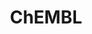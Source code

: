 ---
bigquery: https://console.cloud.google.com/bigquery?p=patents-public-data&d=ebi_chembl&page=dataset
citation: '"The ChEMBL database in 2017." Anna Gaulton, Anne Hersey, Michał Nowotka,
  A Patrícia Bento, Jon Chambers, David Mendez, Prudence Mutowo, Francis Atkinson,
  Louisa J Bellis, Elena Cibrián-Uhalte, Mark Davies, Nathan Dedman, Anneli Karlsson,
  María Paula Magariños, John P Overington, George Papadatos, Ines Smit, Andrew R
  Leach Nucleic acids Research (2017) 45 (Database Issue), D945-D954'
contributors: European Bioinformatics Institute
cost: None
description: ChEMBL Data is a manually curated database of small molecules used in
  drug discovery, including information about existing patented drugs.
documentation: 'schema: https://www.ebi.ac.uk/chembl/db_schema


  '
last_edit: 04/06/2022, 14:24:30
location: https://console.cloud.google.com/marketplace/product/google_patents_public_datasets/chembl
maintained_by: EMBL-EBI, an outstation of European Molecular Biology Laboratory
related_publications: '

  ChEMBL: towards direct deposition of bioassay data.


  Mendez D, Gaulton A, Bento AP, Chambers J, De Veij M, Félix E, Magariños MP, Mosquera
  JF, Mutowo P, Nowotka M, Gordillo-Marañón M, Hunter F, Junco L, Mugumbate G, Rodriguez-Lopez
  M, Atkinson F, Bosc N, Radoux CJ, Segura-Cabrera A, Hersey A, Leach AR.


  — Nucleic Acids Res. 2019; 47(D1):D930-D940. doi: 10.1093/nar/gky1075

  '
schema_fields:
- activity_count
- accession
- ro3_pass
- relation
- published_units
- ddd_units
- l1
- tbl
- assay_class_id
- product_id
- rtb
- pubmed_id
- data_validity_comment
- last_page
- topical
- sequence
- who_extra
- ap_id
- assay_desc
- assay_tissue
- research_stem
- prodrug
- journal
- biocomp_id
- l2
- src_id
- volume
- isoform
- src_short_name
- uo_units
- standard_inchi_key
- activity_id
- targrel_id
- res_stem_id
- drugind_id
- major_class
- acd_most_bpka
- protein_class_desc
- result_flag
- end_position
- level2_description
- parent_go_id
- warning_class
- mol_hrac_id
- chebi_par_id
- homologue
- rgid
- ref_url
- component_type
- alert_set_id
- warning_id
- assay_organism
- active_molregno
- ddd_id
- assay_test_type
- assay_id
- cidx
- first_in_class
- variant_id
- version
- irac_class_id
- company
- drug_substance_flag
- chirality
- text_value
- alert_id
- cell_source_tax_id
- sequence_md5sum
- assay_source
- target_desc
- upper_value
- published_type
- mec_id
- mw_monoisotopic
- canonical_smiles
- assay_type
- efo_id
- parent_id
- predbind_id
- set_name
- cl_lincs_id
- smid
- target_mapping
- assay_strain
- level5
- disease_efficacy
- as_id
- compound_name
- mol_frac_id
- indref_id
- mw_freebase
- standard_inchi
- l5
- standard_value
- confidence_score
- standard_type
- name
- mutation
- molfile
- orig_description
- downgraded
- domain_id
- hba_lipinski
- path
- full_molformula
- bao_format
- alogp
- clo_id
- comments
- first_approval
- comp_class_id
- level2
- usan_year
- pchembl_value
- compd_id
- action_type
- uberon_id
- mc_target_accession
- curation_comment
- mol_atc_id
- substrate_record_id
- selectivity_comment
- relationship
- num_ro5_violations
- parameter_type
- metref_id
- creation_date
- src_assay_id
- level1
- pathway_id
- assay_cell_type
- site_residues
- active_ingredient
- start_position
- warning_year
- mc_target_name
- cx_most_bpka
- natural_product
- acd_most_apka
- withdrawn_year
- tax_id
- submission_date
- formulation_id
- assay_subcellular_fraction
- protclasssyn_id
- route
- definition
- aspect
- irac_code
- oral
- cpd_str_alert_id
- cell_name
- sei
- cell_description
- parent_molregno
- protein_class_id
- qed_weighted
- year
- mechanism_comment
- standard_upper_value
- assay_tax_id
- parenteral
- cx_logp
- max_phase
- target_type
- usan_substem
- cx_logd
- sitecomp_id
- source_domain_id
- level3
- src_compound_id
- class_type
- stem_class
- type
- hbd_lipinski
- level4_description
- relationship_desc
- trade_name
- parent_type
- dosage_form
- therapeutic_flag
- normal_range_min
- issue
- abstract
- mc_organism
- mechanism_of_action
- ad_type
- binding_site_comment
- aidx
- pathway_key
- bto_id
- cellosaurus_id
- nda_type
- hbd
- standard_flag
- tid
- class_level
- related_tid
- confidence
- enzyme_tid
- molecular_mechanism
- units
- met_id
- label
- db_source
- max_phase_for_ind
- compsyn_id
- metabolite_record_id
- warning_country
- withdrawn_reason
- cell_ontology_id
- go_id
- stem
- published_value
- efo_term
- publication_number
- met_conversion
- acd_logp
- ddd_value
- assay_param_id
- atc_code
- structure_type
- mesh_heading
- synonyms
- site_id
- previous_company
- ass_cls_map_id
- molregno
- domain_description
- l6
- l3
- patent_expire_date
- l7
- qudt_units
- hba
- co_stem_id
- value
- lle
- published_relation
- ref_id
- activity_comment
- entity_id
- smarts
- stat
- ref_type
- delist_flag
- subgroup
- molecular_species
- withdrawn_class
- pref_name
- bao_endpoint
- level4
- domain_name
- ddd_admr
- status
- withdrawn_flag
- direct_interaction
- species_group_flag
- full_mwt
- cell_source_organism
- cx_most_apka
- caloha_id
- bei
- availability_type
- component_id
- heavy_atoms
- patent_id
- tid_fixed
- l4
- potential_duplicate
- polymer_flag
- priority
- mesh_id
- cell_source_tissue
- assay_category
- acd_logd
- chembl_id
- mc_target_type
- organism
- helm_notation
- molecule_type
- aromatic_rings
- warning_description
- short_name
- warning_type
- molsyn_id
- authors
- usan_stem_definition
- first_page
- record_id
- hrac_class_id
- indication_class
- entity_type
- warnref_id
- innovator_company
- usan_stem_id
- job_id
- comp_go_id
- drug_product_flag
- curated_by
- idx
- ingredient
- normal_range_max
- parameter_value
- oc_id
- prod_pat_id
- component_synonym
- prediction_method
- inorganic_flag
- drug_record_id
- le
- annotation
- domain_type
- mc_tax_id
- who_name
- country
- withdrawn_country
- actsm_id
- updated_by
- usan_stem
- protein_class_synonym
- approval_date
- description
- patent_use_code
- title
- black_box_warning
- standard_relation
- db_version
- patent_no
- standard_text_value
- doc_id
- syn_type
- std_act_id
- frac_class_id
- doc_type
- dosed_ingredient
- compound_key
- relationship_type
- log_id
- frac_code
- tissue_id
- source
- mol_irac_id
- doi
- level3_description
- enzyme_name
- met_comment
- hrac_code
- num_alerts
- bao_id
- applicant_full_name
- targcomp_id
- src_description
- level1_description
- strength
- num_lipinski_ro5_violations
- cell_id
- standard_units
- ridx
- ddd_comment
- last_active
- toid
- site_name
- psa
- updated_on
- mecref_id
- l8
- alert_name
shortname: chembl
tags:
- biotechnology
- health
- chemical
- bioinformatics
- medical
terms_of_use: CC BY-SA 3.0
title: ChEMBL
uuid: e232a192-965c-4ec9-904c-155b6dfe56c5
---